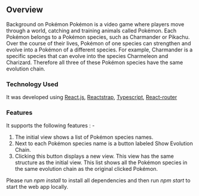 ## Overview
Background on Pokémon Pokémon is a video game where players move through a world, catching and training animals called Pokémon. Each Pokémon belongs to a Pokémon species, such as Charmander or Pikachu. Over the course of their lives, Pokémon of one species can strengthen and evolve into a Pokémon of a different species. For example, Charmander is a specific species that can evolve into the species Charmeleon and Charizard. Therefore all three of these Pokémon species have the same evolution chain.

### Technology Used
It was developed using  [React.js](https://facebook.github.io/react/),  [Reactstrap](http://getbootstrap.com/), [Typescript](https://www.typescriptlang.org/), [React-router](https://github.com/ReactTraining/react-router)

### Features
It supports the following features : -
1.  The initial view shows a list of Pokémon species names. 
2. Next to each Pokémon species name is a button labeled Show Evolution Chain. 
3. Clicking this button displays a new view. This view has the same structure as the initial view. This list shows all the Pokémon species in the same evolution chain as the original clicked Pokémon.

Please run  _npm install_  to install all dependencies and then run  _npm start_  to start the web app locally.
